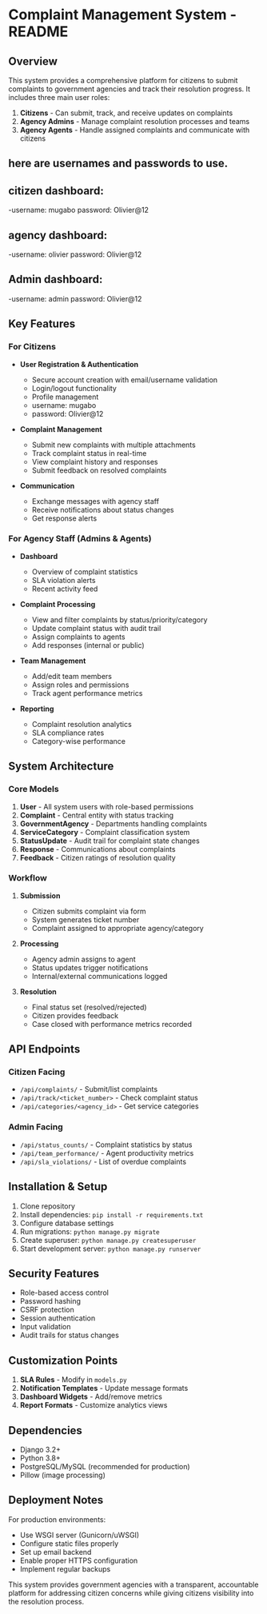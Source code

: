 # Complaint Management System - README

## Overview

This system provides a comprehensive platform for citizens to submit complaints to government agencies and track their resolution progress. It includes three main user roles:

1. **Citizens** - Can submit, track, and receive updates on complaints
2. **Agency Admins** - Manage complaint resolution processes and teams
3. **Agency Agents** - Handle assigned complaints and communicate with citizens

## here are usernames and passwords to use.
## citizen dashboard:
-username: mugabo   password: Olivier@12
## agency dashboard:
-username: olivier   password: Olivier@12
## Admin dashboard:
-username: admin   password: Olivier@12




## Key Features

### For Citizens
- **User Registration & Authentication**
  - Secure account creation with email/username validation
  - Login/logout functionality
  - Profile management
  - username: mugabo
  - password: Olivier@12

- **Complaint Management**
  - Submit new complaints with multiple attachments
  - Track complaint status in real-time
  - View complaint history and responses
  - Submit feedback on resolved complaints

- **Communication**
  - Exchange messages with agency staff
  - Receive notifications about status changes
  - Get response alerts

### For Agency Staff (Admins & Agents)
- **Dashboard**

  
  - Overview of complaint statistics
  - SLA violation alerts
  - Recent activity feed

- **Complaint Processing**
  - View and filter complaints by status/priority/category
  - Update complaint status with audit trail
  - Assign complaints to agents
  - Add responses (internal or public)

- **Team Management**
  - Add/edit team members
  - Assign roles and permissions
  - Track agent performance metrics

- **Reporting**
  - Complaint resolution analytics
  - SLA compliance rates
  - Category-wise performance

## System Architecture

### Core Models
1. **User** - All system users with role-based permissions
2. **Complaint** - Central entity with status tracking
3. **GovernmentAgency** - Departments handling complaints
4. **ServiceCategory** - Complaint classification system
5. **StatusUpdate** - Audit trail for complaint state changes
6. **Response** - Communications about complaints
7. **Feedback** - Citizen ratings of resolution quality

### Workflow

1. **Submission**
   - Citizen submits complaint via form
   - System generates ticket number
   - Complaint assigned to appropriate agency/category

2. **Processing**
   - Agency admin assigns to agent
   - Status updates trigger notifications
   - Internal/external communications logged

3. **Resolution**
   - Final status set (resolved/rejected)
   - Citizen provides feedback
   - Case closed with performance metrics recorded

## API Endpoints

### Citizen Facing
- `/api/complaints/` - Submit/list complaints
- `/api/track/<ticket_number>` - Check complaint status
- `/api/categories/<agency_id>` - Get service categories

### Admin Facing
- `/api/status_counts/` - Complaint statistics by status
- `/api/team_performance/` - Agent productivity metrics
- `/api/sla_violations/` - List of overdue complaints

## Installation & Setup

1. Clone repository
2. Install dependencies: `pip install -r requirements.txt`
3. Configure database settings
4. Run migrations: `python manage.py migrate`
5. Create superuser: `python manage.py createsuperuser`
6. Start development server: `python manage.py runserver`

## Security Features

- Role-based access control
- Password hashing
- CSRF protection
- Session authentication
- Input validation
- Audit trails for status changes

## Customization Points

1. **SLA Rules** - Modify in `models.py`
2. **Notification Templates** - Update message formats
3. **Dashboard Widgets** - Add/remove metrics
4. **Report Formats** - Customize analytics views

## Dependencies

- Django 3.2+
- Python 3.8+
- PostgreSQL/MySQL (recommended for production)
- Pillow (image processing)

## Deployment Notes

For production environments:
- Use WSGI server (Gunicorn/uWSGI)
- Configure static files properly
- Set up email backend
- Enable proper HTTPS configuration
- Implement regular backups

This system provides government agencies with a transparent, accountable platform for addressing citizen concerns while giving citizens visibility into the resolution process.
